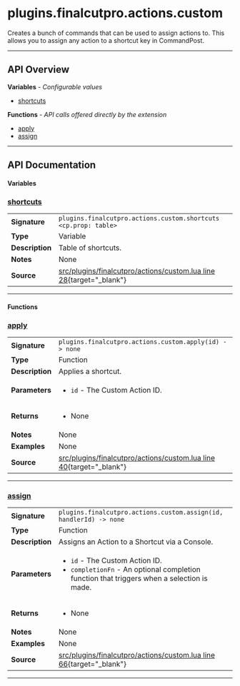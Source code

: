 # plugins.finalcutpro.actions.custom

Creates a bunch of commands that can be used to assign actions to.
This allows you to assign any action to a shortcut key in CommandPost.

---

## API Overview
**Variables** - _Configurable values_
 * [shortcuts](#shortcuts)

**Functions** - _API calls offered directly by the extension_
 * [apply](#apply)
 * [assign](#assign)


---

## API Documentation

#### Variables


### [shortcuts](#shortcuts)

|                                             |                                                                                     |
| --------------------------------------------|-------------------------------------------------------------------------------------|
| **Signature**                               | `plugins.finalcutpro.actions.custom.shortcuts <cp.prop: table>`                                                                    |
| **Type**                                    | Variable                                                                     |
| **Description**                             | Table of shortcuts.                                                                     |
| **Notes**                                   | None |
| **Source**                                  | [src/plugins/finalcutpro/actions/custom.lua line 28](https://github.com/CommandPost/CommandPost/blob/develop/src/plugins/finalcutpro/actions/custom.lua#L28){target="_blank"} |

---

#### Functions


### [apply](#apply)

|                                             |                                                                                     |
| --------------------------------------------|-------------------------------------------------------------------------------------|
| **Signature**                               | `plugins.finalcutpro.actions.custom.apply(id) -> none`                                                                    |
| **Type**                                    | Function                                                                     |
| **Description**                             | Applies a shortcut.                                                                     |
| **Parameters**                              | <ul><li>`id` - The Custom Action ID.</li></ul> |
| **Returns**                                 | <ul><li>None</li></ul>          |
| **Notes**                                   | None |
| **Examples**                                | None |
| **Source**                                  | [src/plugins/finalcutpro/actions/custom.lua line 40](https://github.com/CommandPost/CommandPost/blob/develop/src/plugins/finalcutpro/actions/custom.lua#L40){target="_blank"} |

---


### [assign](#assign)

|                                             |                                                                                     |
| --------------------------------------------|-------------------------------------------------------------------------------------|
| **Signature**                               | `plugins.finalcutpro.actions.custom.assign(id, handlerId) -> none`                                                                    |
| **Type**                                    | Function                                                                     |
| **Description**                             | Assigns an Action to a Shortcut via a Console.                                                                     |
| **Parameters**                              | <ul><li>`id` - The Custom Action ID.</li><li>`completionFn` - An optional completion function that triggers when a selection is made.</li></ul> |
| **Returns**                                 | <ul><li>None</li></ul>          |
| **Notes**                                   | None |
| **Examples**                                | None |
| **Source**                                  | [src/plugins/finalcutpro/actions/custom.lua line 66](https://github.com/CommandPost/CommandPost/blob/develop/src/plugins/finalcutpro/actions/custom.lua#L66){target="_blank"} |

---

